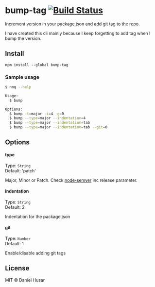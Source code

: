 # bump-tag [![Build Status](https://travis-ci.org/danielhusar/bump-tag.svg)](https://travis-ci.org/danielhusar/bump-tag)

Increment version in your package.json and add git tag to the repo.

I have created this cli mainly because I keep forgetting to add tag when I bump the version.

## Install

```
npm install --global bump-tag
```

### Sample usage

```bash
$ nmq --help

Usage:
  $ bump

Options:
  $ bump -t=major -i=4 -g=0
  $ bump --type=major --indentation=4
  $ bump --type=major --indentation=tab
  $ bump --type=major --indentation=tab --git=0
```


## Options

#### type

Type: `String`  
Default: 'patch'

Major, Minor or Patch.
Check [node-semver](https://github.com/isaacs/node-semver#functions) inc release parameter.

#### indentation

Type: `String`  
Default: 2

Indentation for the package.json

#### git

Type: `Number`  
Default: 1

Enable/disable adding git tags

## License

MIT © Daniel Husar
